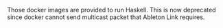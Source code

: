 Those docker images are provided to run Haskell. This is now deprecated since docker cannot send multicast packet that Ableton Link requires.